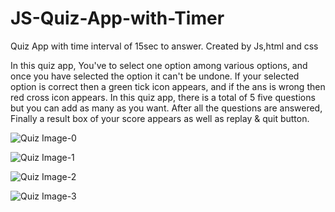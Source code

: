 # JS-Quiz-App-with-Timer
Quiz App with time interval of 15sec to answer. Created by Js,html and css

In this quiz app, You've to select one option among various options, and once you have selected the option it can't be undone. 
If your selected option is correct then a green tick icon appears, 
and if the ans is wrong then red cross icon appears. 
In this quiz app, there is a total of 5 five questions but you can add as many as you want. 
After all the questions are answered, Finally a result box of your score appears as well as replay & quit button.

![Quiz Image-0](https://user-images.githubusercontent.com/83171076/120902359-9771ae00-c65d-11eb-92d8-a26218656e51.png)

![Quiz Image-1](https://user-images.githubusercontent.com/83171076/120902366-a7898d80-c65d-11eb-9a5f-e598378b76a2.png)

![Quiz Image-2](https://user-images.githubusercontent.com/83171076/120902386-ba9c5d80-c65d-11eb-81df-a158b2c89c8f.png)

![Quiz Image-3](https://user-images.githubusercontent.com/83171076/120902395-c9831000-c65d-11eb-82c0-301d53c391c7.png) 
